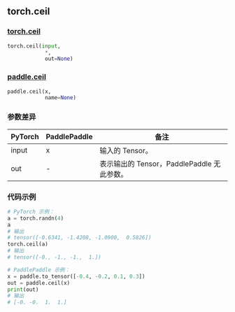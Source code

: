 ## torch.ceil
### [torch.ceil](https://pytorch.org/docs/stable/generated/torch.ceil.html?highlight=ceil#torch.ceil)

```python
torch.ceil(input,
            *,
            out=None)
```

### [paddle.ceil](https://www.paddlepaddle.org.cn/documentation/docs/zh/api/paddle/ceil_cn.html#ceil)

```python
paddle.ceil(x,
            name=None)
```

### 参数差异
| PyTorch       | PaddlePaddle | 备注                                                   |
| ------------- | ------------ | ------------------------------------------------------ |
| input         | x            | 输入的 Tensor。                                      |
| out           | -            | 表示输出的 Tensor，PaddlePaddle 无此参数。               |


### 代码示例
``` python
# PyTorch 示例：
a = torch.randn(4)
a
# 输出
# tensor([-0.6341, -1.4208, -1.0900,  0.5826])
torch.ceil(a)
# 输出
# tensor([-0., -1., -1.,  1.])
```

``` python
# PaddlePaddle 示例：
x = paddle.to_tensor([-0.4, -0.2, 0.1, 0.3])
out = paddle.ceil(x)
print(out)
# 输出
# [-0. -0.  1.  1.]
```
